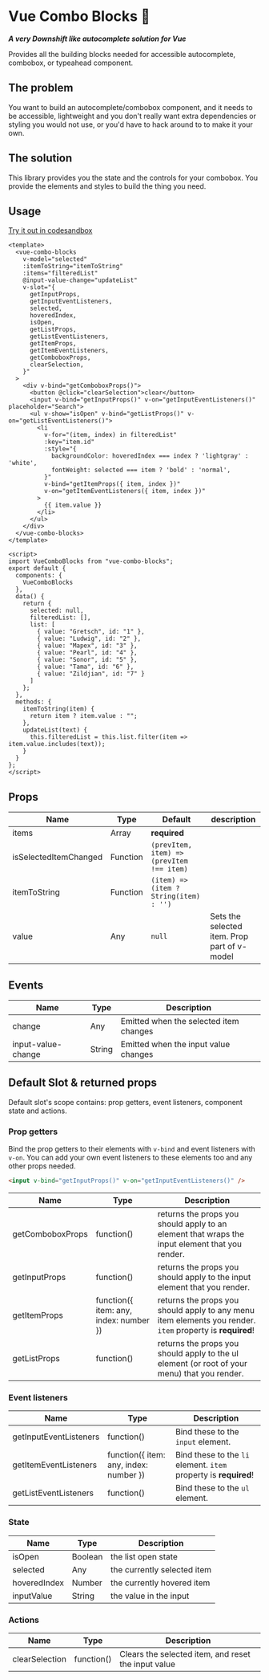 # Vue Combo Blocks 🧰

**_A very Downshift like autocomplete solution for Vue_**

Provides all the building blocks needed for accessible autocomplete,
combobox, or typeahead component.

## The problem

You want to build an autocomplete/combobox component, and it needs to be
accessible, lightweight and you don't really want extra dependencies or styling
you would not use, or you'd have to hack around to to make it your own.

## The solution

This library provides you the state and the controls for your combobox.
You provide the elements and styles to build the thing you
need.

## Usage

[Try it out in codesandbox](https://codesandbox.io/s/autocomplete-with-vue-combo-blocks-ejpur?file=/src/components/Autocomplete.vue)

```vue
<template>
  <vue-combo-blocks
    v-model="selected"
    :itemToString="itemToString"
    :items="filteredList"
    @input-value-change="updateList"
    v-slot="{
      getInputProps,
      getInputEventListeners,
      selected,
      hoveredIndex,
      isOpen,
      getListProps,
      getListEventListeners,
      getItemProps,
      getItemEventListeners,
      getComboboxProps,
      clearSelection,
    }"
  >
    <div v-bind="getComboboxProps()">
      <button @click="clearSelection">clear</button>
      <input v-bind="getInputProps()" v-on="getInputEventListeners()" placeholder="Search">
      <ul v-show="isOpen" v-bind="getListProps()" v-on="getListEventListeners()">
        <li
          v-for="(item, index) in filteredList"
          :key="item.id"
          :style="{
            backgroundColor: hoveredIndex === index ? 'lightgray' : 'white',
            fontWeight: selected === item ? 'bold' : 'normal',
          }"
          v-bind="getItemProps({ item, index })"
          v-on="getItemEventListeners({ item, index })"
        >
          {{ item.value }}
        </li>
      </ul>
    </div>
  </vue-combo-blocks>
</template>

<script>
import VueComboBlocks from "vue-combo-blocks";
export default {
  components: {
    VueComboBlocks
  },
  data() {
    return {
      selected: null,
      filteredList: [],
      list: [
        { value: "Gretsch", id: "1" },
        { value: "Ludwig", id: "2" },
        { value: "Mapex", id: "3" },
        { value: "Pearl", id: "4" },
        { value: "Sonor", id: "5" },
        { value: "Tama", id: "6" },
        { value: "Zildjian", id: "7" }
      ]
    };
  },
  methods: {
    itemToString(item) {
      return item ? item.value : "";
    },
    updateList(text) {
      this.filteredList = this.list.filter(item => item.value.includes(text));
    }
  }
};
</script>
```

## Props

| Name                  | Type     | Default                                   | description                                  |
| --------------------- | -------- | ----------------------------------------- | -------------------------------------------- |
| items                 | Array    | **required**                              |                                              |
| isSelectedItemChanged | Function | `(prevItem, item) => (prevItem !== item)` |                                              |
| itemToString          | Function | `(item) => (item ? String(item) : '')`    |                                              |
| value                 | Any      | `null`                                    | Sets the selected item. Prop part of v-model |

## Events

| Name               | Type   | Description                            |
| ------------------ | ------ | -------------------------------------- |
| change             | Any    | Emitted when the selected item changes |
| input-value-change | String | Emitted when the input value changes   |

## Default Slot & returned props

Default slot's scope contains: prop getters, event listeners, component state and actions.

### Prop getters

Bind the prop getters to their elements with `v-bind` and event listeners with
`v-on`. You can add your own event listeners to these elements too and any other props needed.

```html
<input v-bind="getInputProps()" v-on="getInputEventListeners()" />
```

| Name             | Type                                   | Description                                                                                               |
| ---------------- | -------------------------------------- | --------------------------------------------------------------------------------------------------------- |
| getComboboxProps | function()                             | returns the props you should apply to an element that wraps the input element that you render.            |
| getInputProps    | function()                             | returns the props you should apply to the input element that you render.                                  |
| getItemProps     | function({ item: any, index: number }) | returns the props you should apply to any menu item elements you render. `item` property is **required**! |
| getListProps     | function()                             | returns the props you should apply to the ul element (or root of your menu) that you render.              |

### Event listeners

| Name                   | Type                                   | Description                                                      |
| ---------------------- | -------------------------------------- | ---------------------------------------------------------------- |
| getInputEventListeners | function()                             | Bind these to the `input` element.                               |
| getItemEventListeners  | function({ item: any, index: number }) | Bind these to the `li` element. `item` property is **required**! |
| getListEventListeners  | function()                             | Bind these to the `ul` element.                                  |

### State

| Name         | Type    | Description                 |
| ------------ | ------- | --------------------------- |
| isOpen       | Boolean | the list open state         |
| selected     | Any     | the currently selected item |
| hoveredIndex | Number  | the currently hovered item  |
| inputValue   | String  | the value in the input      |

### Actions

| Name           | Type       | Description                                         |
| -------------- | ---------- | --------------------------------------------------- |
| clearSelection | function() | Clears the selected item, and reset the input value |
